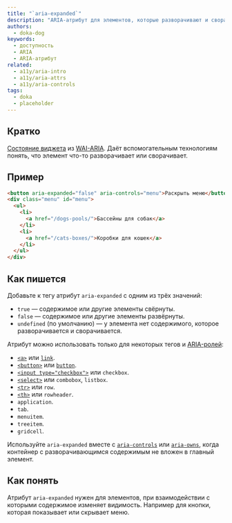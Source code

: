 ```yaml
---
title: "`aria-expanded`"
description: "ARIA-атрибут для элементов, которые разворачивают и сворачивают другие элементы или содержимое."
authors:
  - doka-dog
keywords:
  - доступность
  - ARIA
  - ARIA-атрибут
related:
  - a11y/aria-intro
  - a11y/aria-attrs
  - a11y/aria-controls
tags:
  - doka
  - placeholder
---
```


## Кратко

[Состояние виджета](/a11y/aria-attrs/#atributy-vidzhetov) из [WAI-ARIA](/a11y/aria-intro/#specifikaciya). Даёт вспомогательным технологиям понять, что элемент что-то разворачивает или сворачивает.

## Пример

```html
<button aria-expanded="false" aria-controls="menu">Раскрыть меню</button>
<div class="menu" id="menu">
  <ul>
    <li>
      <a href="/dogs-pools/">Бассейны для собак</a>
    </li>
    <li>
      <a href="/cats-boxes/">Коробки для кошек</a>
    </li>
  </ul>
</div>
```

## Как пишется

Добавьте к тегу атрибут `aria-expanded` с одним из трёх значений:

- `true` — содержимое или другие элементы свёрнуты.
- `false` — содержимое или другие элементы развёрнуты.
- `undefined` (по умолчанию) — у элемента нет содержимого, которое разворачивается и сворачивается.

Атрибут можно использовать только для некоторых тегов и [ARIA-ролей](/a11y/aria-roles/):

- [`<a>`](/html/a/) или [`link`](/a11y/role-link/).
- [`<button>`](/html/button/) или [`button`](/a11y/role-button/).
- [`<input type="checkbox">`](/html/input/#type) или `checkbox`.
- [`<select>`](/html/select/) или `combobox`, `listbox`.
- [`<tr>`](/html/tables/#tr) или `row`.
- [`<th>`](/html/tables/#th) или `rowheader`.
- `application`.
- `tab`.
- `menuitem`.
- `treeitem`.
- `gridcell`.

Используйте `aria-expanded` вместе с [`aria-controls`](/a11y/aria-controls/) или [`aria-owns`](/a11y/aria-owns/), когда контейнер с разворачивающимся содержимым не вложен в главный элемент.

## Как понять

Атрибут `aria-expanded` нужен для элементов, при взаимодействии с которыми содержимое изменяет видимость. Например для кнопки, которая показывает или скрывает меню.
